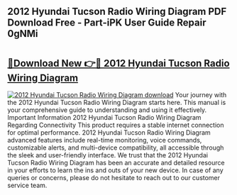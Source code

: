 ## 2012 Hyundai Tucson Radio Wiring Diagram PDF Download Free - Part-iPK User Guide Repair 0gNMi

# <h2><a href="http://dfnwym7.blite.top/?on=2012+Hyundai+Tucson+Radio+Wiring+Diagram">🔗Download New 👉🔴 2012 Hyundai Tucson Radio Wiring Diagram</a></h2>

[![2012 Hyundai Tucson Radio Wiring Diagram download](https://i.imgur.com/lujVjoI.png)](http://dfnwym7.blite.top/?on=2012+Hyundai+Tucson+Radio+Wiring+Diagram)
Your journey with the 2012 Hyundai Tucson Radio Wiring Diagram starts here. This manual is your comprehensive guide to understanding and using it effectively. Important Information 2012 Hyundai Tucson Radio Wiring Diagram Regarding Connectivity This product requires a stable internet connection for optimal performance. 2012 Hyundai Tucson Radio Wiring Diagram advanced features include real-time monitoring, voice commands, customizable alerts, and multi-device compatibility, all accessible through the sleek and user-friendly interface. We trust that the 2012 Hyundai Tucson Radio Wiring Diagram has been an accurate and detailed resource in your efforts to learn the ins and outs of your new device. In case of any queries or concerns, please do not hesitate to reach out to our customer service team.
